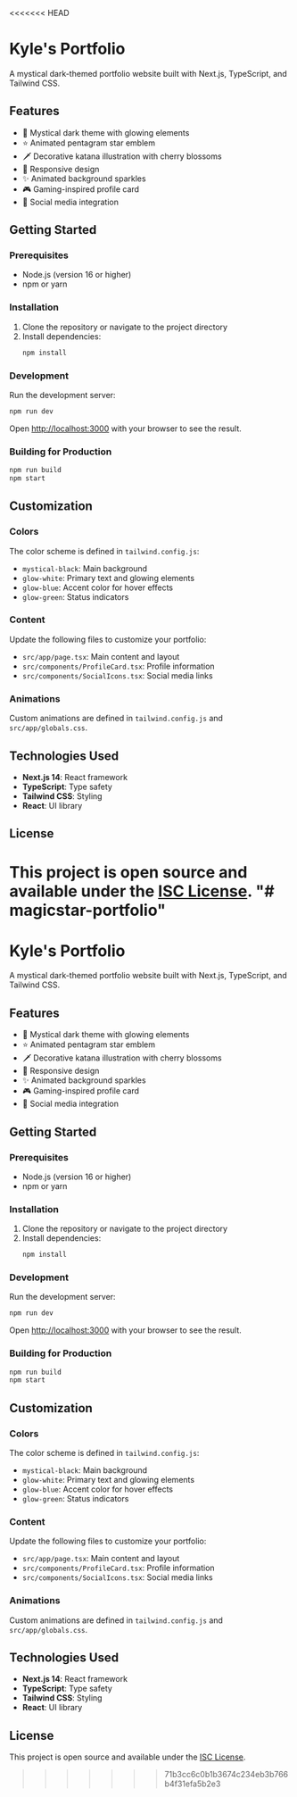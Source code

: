 <<<<<<< HEAD
# Kyle's Portfolio

A mystical dark-themed portfolio website built with Next.js, TypeScript, and Tailwind CSS.

## Features

- 🌟 Mystical dark theme with glowing elements
- ⭐ Animated pentagram star emblem
- 🗡️ Decorative katana illustration with cherry blossoms
- 📱 Responsive design
- ✨ Animated background sparkles
- 🎮 Gaming-inspired profile card
- 📱 Social media integration

## Getting Started

### Prerequisites

- Node.js (version 16 or higher)
- npm or yarn

### Installation

1. Clone the repository or navigate to the project directory
2. Install dependencies:
   ```bash
   npm install
   ```

### Development

Run the development server:

```bash
npm run dev
```

Open [http://localhost:3000](http://localhost:3000) with your browser to see the result.

### Building for Production

```bash
npm run build
npm start
```

## Customization

### Colors
The color scheme is defined in `tailwind.config.js`:
- `mystical-black`: Main background
- `glow-white`: Primary text and glowing elements
- `glow-blue`: Accent color for hover effects
- `glow-green`: Status indicators

### Content
Update the following files to customize your portfolio:
- `src/app/page.tsx`: Main content and layout
- `src/components/ProfileCard.tsx`: Profile information
- `src/components/SocialIcons.tsx`: Social media links

### Animations
Custom animations are defined in `tailwind.config.js` and `src/app/globals.css`.

## Technologies Used

- **Next.js 14**: React framework
- **TypeScript**: Type safety
- **Tailwind CSS**: Styling
- **React**: UI library

## License

This project is open source and available under the [ISC License](LICENSE). "# magicstar-portfolio" 
=======
# Kyle's Portfolio

A mystical dark-themed portfolio website built with Next.js, TypeScript, and Tailwind CSS.

## Features

- 🌟 Mystical dark theme with glowing elements
- ⭐ Animated pentagram star emblem
- 🗡️ Decorative katana illustration with cherry blossoms
- 📱 Responsive design
- ✨ Animated background sparkles
- 🎮 Gaming-inspired profile card
- 📱 Social media integration

## Getting Started

### Prerequisites

- Node.js (version 16 or higher)
- npm or yarn

### Installation

1. Clone the repository or navigate to the project directory
2. Install dependencies:
   ```bash
   npm install
   ```

### Development

Run the development server:

```bash
npm run dev
```

Open [http://localhost:3000](http://localhost:3000) with your browser to see the result.

### Building for Production

```bash
npm run build
npm start
```

## Customization

### Colors
The color scheme is defined in `tailwind.config.js`:
- `mystical-black`: Main background
- `glow-white`: Primary text and glowing elements
- `glow-blue`: Accent color for hover effects
- `glow-green`: Status indicators

### Content
Update the following files to customize your portfolio:
- `src/app/page.tsx`: Main content and layout
- `src/components/ProfileCard.tsx`: Profile information
- `src/components/SocialIcons.tsx`: Social media links

### Animations
Custom animations are defined in `tailwind.config.js` and `src/app/globals.css`.

## Technologies Used

- **Next.js 14**: React framework
- **TypeScript**: Type safety
- **Tailwind CSS**: Styling
- **React**: UI library

## License

This project is open source and available under the [ISC License](LICENSE). 
>>>>>>> 71b3cc6c0b1b3674c234eb3b766b4f31efa5b2e3
